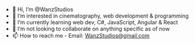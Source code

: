 - 👋 Hi, I’m @WanzStudios
- 👀 I’m interested in cinematography, web development & programming
- 🌱 I’m currently learning web dev, C#, JavaScript, Angular & React
- 💞️ I’m not looking to collaborate on anything specific as of now
- 📫 How to reach me - Email: WanzStudios@gmail.com
